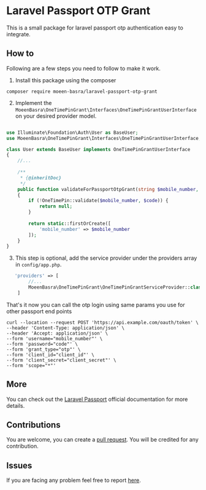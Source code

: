 # Laravel Passport OTP Grant

This is a small package for laravel passport otp authentication easy to integrate.

## How to

Following are a few steps you need to follow to make it work.

1. Install this package using the composer

```shell
composer require moeen-basra/laravel-passport-otp-grant
```

2. Implement the `MoeenBasra\OneTimePinGrant\Interfaces\OneTimePinGrantUserInterface` on your desired provider model.

```php

use Illuminate\Foundation\Auth\User as BaseUser;
use MoeenBasra\OneTimePinGrant\Interfaces\OneTimePinGrantUserInterface;

class User extends BaseUser implements OneTimePinGrantUserInterface
{
    //...
    
    /**
     * {@inheritDoc}
     */
    public function validateForPassportOtpGrant(string $mobile_number, string $code)
    {
        if (!OneTimePin::validate($mobile_number, $code)) {
            return null;
        }
        
        return static::firstOrCreate([
            'mobile_number' => $mobile_number
        ]);
    }
}
```

3. This step is optional, add the service provider under the providers array in `config/app.php`.
```php
   'providers' => [
        //...
        MoeenBasra\OneTimePinGrant\OneTimePinGrantServiceProvider::class,
    ]
```

That's it now you can call the otp login using same params you use for other passport end points

```shell
curl --location --request POST 'https://api.example.com/oauth/token' \
--header 'Content-Type: application/json' \
--header 'Accept: application/json' \
--form 'username="mobile_number"' \
--form 'password="code"' \
--form 'grant_type="otp"' \
--form 'client_id="client_id"' \
--form 'client_secret="client_secret"' \
--form 'scope="*"'
```

## More
You can check out the [Laravel Passport](https://laravel.com/docs/master/passport) official documentation for more details.

## Contributions
You are welcome, you can create a [pull request](https://github.com/qiutuleng/vue-router-modern/pulls).
You will be credited for any contribution.

## Issues
If you are facing any problem feel free to report [here](https://github.com/qiutuleng/vue-router-modern/issues).
